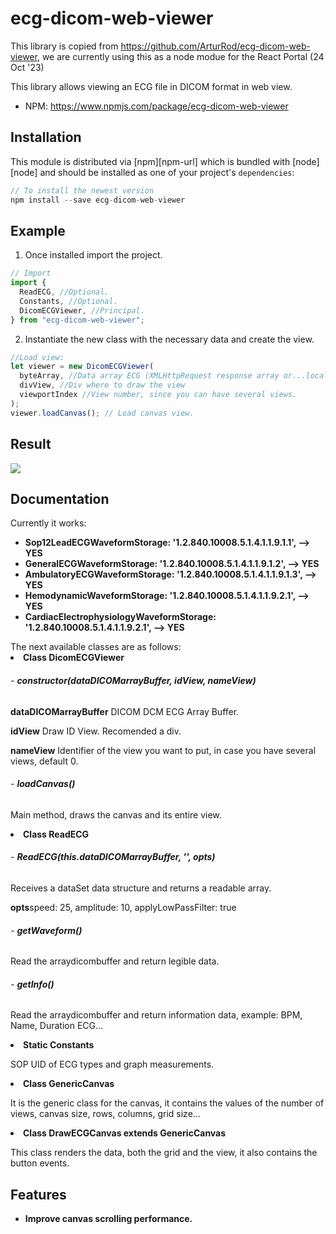 # ecg-dicom-web-viewer

This library is copied from https://github.com/ArturRod/ecg-dicom-web-viewer, we are currently using this as a node modue for the React Portal (24 Oct '23)

This library allows viewing an ECG file in DICOM format in web view. </br>

- NPM: https://www.npmjs.com/package/ecg-dicom-web-viewer

## Installation

This module is distributed via [npm][npm-url] which is bundled with [node][node] and
should be installed as one of your project's `dependencies`:

```js
// To install the newest version
npm install --save ecg-dicom-web-viewer
```

## Example

1. Once installed import the project.

```js
// Import
import {
  ReadECG, //Optional.
  Constants, //Optional.
  DicomECGViewer, //Principal.
} from "ecg-dicom-web-viewer";
```

2. Instantiate the new class with the necessary data and create the view.

```js
//Load view:
let viewer = new DicomECGViewer(
  byteArray, //Data array ECG (XMLHttpRequest response array or...local open data)
  divView, //Div where to draw the view
  viewportIndex //View number, since you can have several views.
);
viewer.loadCanvas(); // Load canvas view.
```

## Result

<img src="https://github-production-user-asset-6210df.s3.amazonaws.com/86238895/247515793-53009cc0-8aa8-4e91-bfb1-95ee89ff3d94.png"/>

## Documentation

Currently it works:</br>

<ul>
  <li><strong>Sop12LeadECGWaveformStorage: '1.2.840.10008.5.1.4.1.1.9.1.1', --> YES</strong></li>
  <li><strong>GeneralECGWaveformStorage: '1.2.840.10008.5.1.4.1.1.9.1.2', --> YES</strong></li>
  <li><strong>AmbulatoryECGWaveformStorage: '1.2.840.10008.5.1.4.1.1.9.1.3', --> YES</strong></li>
  <li><strong>HemodynamicWaveformStorage: '1.2.840.10008.5.1.4.1.1.9.2.1', --> YES</strong></li>
  <li><strong>CardiacElectrophysiologyWaveformStorage: '1.2.840.10008.5.1.4.1.1.9.2.1', --> YES</strong></li>
</ul>
The next available classes are as follows:
<li><strong>Class DicomECGViewer</strong></li>
  <h6> - <strong>constructor(dataDICOMarrayBuffer, idView, nameView)</strong></h4>
  <p><strong>dataDICOMarrayBuffer</strong> DICOM DCM ECG Array Buffer.</p>
  <p><strong>idView</strong> Draw ID View. Recomended a div.</p>
  <p><strong>nameView</strong> Identifier of the view you want to put, in case you have several views, default 0.</p>
  <h6> - <strong>loadCanvas()</strong></h4>
  <p>Main method, draws the canvas and its entire view.</p>
<li><strong>Class ReadECG</strong></li>
  <h6> - <strong>ReadECG(this.dataDICOMarrayBuffer, '', opts)</strong></h4>
  <p>Receives a dataSet data structure and returns a readable array.</p>
  <p><strong>opts</strong>speed: 25, amplitude: 10, applyLowPassFilter: true</p>
  <h6> - <strong>getWaveform()</strong></h4>
  <p>Read the arraydicombuffer and return legible data.</p>
  <h6> - <strong>getInfo()</strong></h4>
  <p>Read the arraydicombuffer and return information data, example: BPM, Name, Duration ECG...</p>
<li><strong>Static Constants</strong></li>
  <p>SOP UID of ECG types and graph measurements.</p>
<li><strong>Class GenericCanvas</strong></li>
  <p>It is the generic class for the canvas, it contains the values ​​of the number of views, canvas size, rows, columns, grid size...</p>
<li><strong>Class DrawECGCanvas extends GenericCanvas</strong></li>
  <p>This class renders the data, both the grid and the view, it also contains the button events.</p>

## Features

<ul>
  <li><strong>Improve canvas scrolling performance.</strong></li>
</ul>
